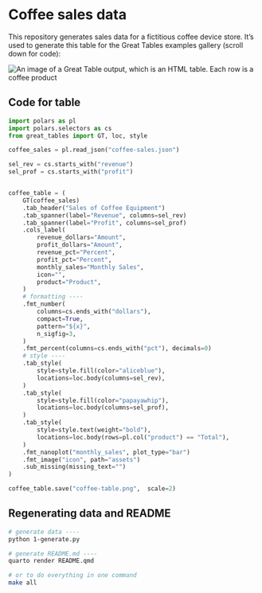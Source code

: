 # Coffee sales data


This repository generates sales data for a fictitious coffee device
store. It’s used to generate this table for the Great Tables examples
gallery (scroll down for code):

![An image of a Great Table output, which is an HTML table. Each row is
a coffee product](./coffee-table.png)

## Code for table

``` python
import polars as pl
import polars.selectors as cs
from great_tables import GT, loc, style

coffee_sales = pl.read_json("coffee-sales.json")
```

``` python
sel_rev = cs.starts_with("revenue")
sel_prof = cs.starts_with("profit")


coffee_table = (
    GT(coffee_sales)
    .tab_header("Sales of Coffee Equipment")
    .tab_spanner(label="Revenue", columns=sel_rev)
    .tab_spanner(label="Profit", columns=sel_prof)
    .cols_label(
        revenue_dollars="Amount",
        profit_dollars="Amount",
        revenue_pct="Percent",
        profit_pct="Percent",
        monthly_sales="Monthly Sales",
        icon="",
        product="Product",
    )
    # formatting ----
    .fmt_number(
        columns=cs.ends_with("dollars"),
        compact=True,
        pattern="${x}",
        n_sigfig=3,
    )
    .fmt_percent(columns=cs.ends_with("pct"), decimals=0)
    # style ----
    .tab_style(
        style=style.fill(color="aliceblue"),
        locations=loc.body(columns=sel_rev),
    )
    .tab_style(
        style=style.fill(color="papayawhip"),
        locations=loc.body(columns=sel_prof),
    )
    .tab_style(
        style=style.text(weight="bold"),
        locations=loc.body(rows=pl.col("product") == "Total"),
    )
    .fmt_nanoplot("monthly_sales", plot_type="bar")
    .fmt_image("icon", path="assets")
    .sub_missing(missing_text="")
)

coffee_table.save("coffee-table.png",  scale=2)
```

## Regenerating data and README

``` bash
# generate data ----
python 1-generate.py

# generate README.md ----
quarto render README.qmd

# or to do everything in one command
make all
```

